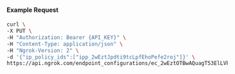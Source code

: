 <!-- Code generated for API Clients. DO NOT EDIT. -->

#### Example Request

```bash
curl \
-X PUT \
-H "Authorization: Bearer {API_KEY}" \
-H "Content-Type: application/json" \
-H "Ngrok-Version: 2" \
-d '{"ip_policy_ids":["ipp_2wEztJpdti9tcLpfEhoPefe2roj"]}' \
https://api.ngrok.com/endpoint_configurations/ec_2wEztOTBwAQuagT53ElLVkIVSN4/ip_policy
```
